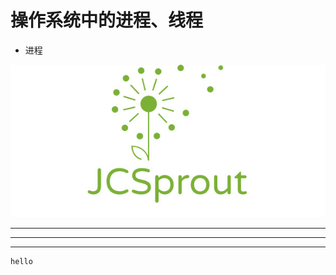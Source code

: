 #                         操作系统中的进程、线程
- 进程

![haha](./../../img/JC.jpeg)

  

----
****
____

```
hello 
```
